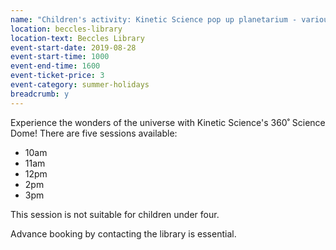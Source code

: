 ```yaml
---
name: "Children's activity: Kinetic Science pop up planetarium - various sessions"
location: beccles-library
location-text: Beccles Library
event-start-date: 2019-08-28
event-start-time: 1000
event-end-time: 1600
event-ticket-price: 3
event-category: summer-holidays
breadcrumb: y
---
```


Experience the wonders of the universe with Kinetic Science's 360˚ Science Dome! There are five sessions available:

* 10am
* 11am
* 12pm
* 2pm
* 3pm

This session is not suitable for children under four.

Advance booking by contacting the library is essential.
